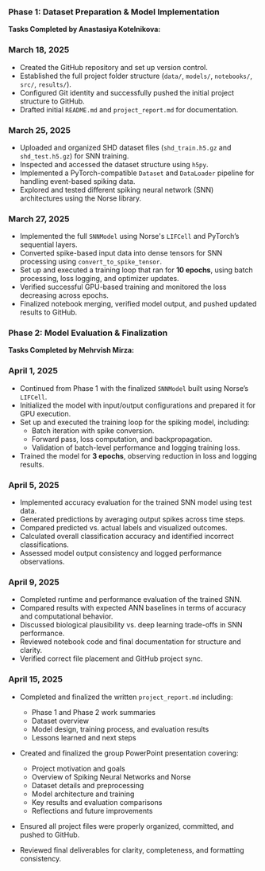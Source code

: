 ### Phase 1: Dataset Preparation & Model Implementation  
**Tasks Completed by Anastasiya Kotelnikova:**

### March 18, 2025
- Created the GitHub repository and set up version control.
- Established the full project folder structure (`data/`, `models/`, `notebooks/`, `src/`, `results/`).
- Configured Git identity and successfully pushed the initial project structure to GitHub.
- Drafted initial `README.md` and `project_report.md` for documentation.

### March 25, 2025
- Uploaded and organized SHD dataset files (`shd_train.h5.gz` and `shd_test.h5.gz`) for SNN training.
- Inspected and accessed the dataset structure using `h5py`.
- Implemented a PyTorch-compatible `Dataset` and `DataLoader` pipeline for handling event-based spiking data.
- Explored and tested different spiking neural network (SNN) architectures using the Norse library.

### March 27, 2025
- Implemented the full `SNNModel` using Norse's `LIFCell` and PyTorch’s sequential layers.
- Converted spike-based input data into dense tensors for SNN processing using `convert_to_spike_tensor`.
- Set up and executed a training loop that ran for **10 epochs**, using batch processing, loss logging, and optimizer updates.
- Verified successful GPU-based training and monitored the loss decreasing across epochs.
- Finalized notebook merging, verified model output, and pushed updated results to GitHub.


### Phase 2: Model Evaluation & Finalization  
**Tasks Completed by Mehrvish Mirza:**

### April 1, 2025
- Continued from Phase 1 with the finalized `SNNModel` built using Norse’s `LIFCell`.
- Initialized the model with input/output configurations and prepared it for GPU execution.
- Set up and executed the training loop for the spiking model, including:
  - Batch iteration with spike conversion.
  - Forward pass, loss computation, and backpropagation.
  - Validation of batch-level performance and logging training loss.
- Trained the model for **3 epochs**, observing reduction in loss and logging results.

### April 5, 2025
- Implemented accuracy evaluation for the trained SNN model using test data.
- Generated predictions by averaging output spikes across time steps.
- Compared predicted vs. actual labels and visualized outcomes.
- Calculated overall classification accuracy and identified incorrect classifications.
- Assessed model output consistency and logged performance observations.

### April 9, 2025
- Completed runtime and performance evaluation of the trained SNN.
- Compared results with expected ANN baselines in terms of accuracy and computational behavior.
- Discussed biological plausibility vs. deep learning trade-offs in SNN performance.
- Reviewed notebook code and final documentation for structure and clarity.
- Verified correct file placement and GitHub project sync.

### April 15, 2025  
- Completed and finalized the written `project_report.md` including:
  - Phase 1 and Phase 2 work summaries
  - Dataset overview
  - Model design, training process, and evaluation results
  - Lessons learned and next steps

- Created and finalized the group PowerPoint presentation covering:
  - Project motivation and goals
  - Overview of Spiking Neural Networks and Norse
  - Dataset details and preprocessing
  - Model architecture and training
  - Key results and evaluation comparisons
  - Reflections and future improvements

- Ensured all project files were properly organized, committed, and pushed to GitHub.
- Reviewed final deliverables for clarity, completeness, and formatting consistency.


